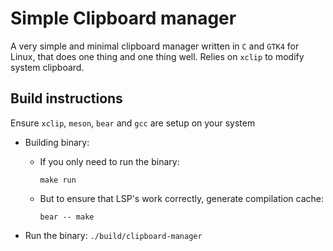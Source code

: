 # Simple Clipboard manager
A very simple and minimal clipboard manager written in `C` and `GTK4` for Linux, that does one thing
and one thing well. Relies on `xclip` to modify system clipboard.

## Build instructions
Ensure `xclip`, `meson`, `bear` and `gcc` are setup on your system

- Building binary:
    - If you only need to run the binary:
        ```
        make run
        ```

    - But to ensure that LSP's work correctly, generate compilation cache:
        ```
        bear -- make
        ```

- Run the binary:
  ```./build/clipboard-manager```

